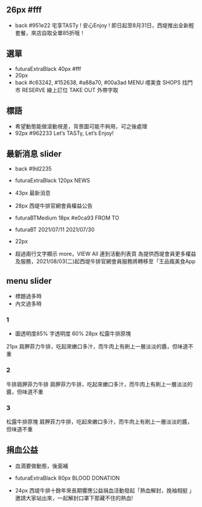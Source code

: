## 26px #fff
- back #951e22
宅享TASTy ! 安心Enjoy ! 即日起至8月31日，西堤推出全新輕套餐，來店自取全單85折哦！

## 選單
- futuraExtraBlack 40px #fff
- 20px
- back #c63242, #152638, #a88a70, #00a3ad
MENU 嚐美食
SHOPS 找門市
RESERVE 線上訂位
TAKE OUT 外帶字取

## 標語
- 希望動態能做滾動視差，背景圖可能不夠用，可之後處理
- 92px #962233
Let’s TASTy, Let’s Enjoy! 

## 最新消息 slider
- back #9d2235
- futuraExtraBlack 120px
NEWS
- 43px
最新消息

- 28px 
西堤牛排官網會員權益公告

- futuraBTMedium 18px #e0ca93
FROM TO
- futuraBT
2021/07/11 2021/07/30

- 22px
- 超過兩行文字顯示 more，VIEW All 連到活動列表頁
為提供西堤會員更多權益及服務，2021/08/03(二)起西堤牛排官網會員服務將轉移至「王品瘋美食App

## menu slider
- 標題過多時
- 內文過多時
### 1
- 圖透明度85% 字透明度 60%
28px
松露牛排原塊

21px
肩胛菲力牛排，吃起來嫩口多汁，而牛肉上有刷上一層淡淡的醬，但味道不重

### 2
牛排肩胛菲力牛排
肩胛菲力牛排，吃起來嫩口多汁，而牛肉上有刷上一層淡淡的醬，但味道不重

### 3
松露牛排原塊
肩胛菲力牛排，吃起來嫩口多汁，而牛肉上有刷上一層淡淡的醬，但味道不重


## 捐血公益
- 血滴要做動態，後面補

- futuraExtraBlack 80px 
BLOOD
DONATION

- 24px
西堤牛排十餘年來長期響應公益捐血活動發起「熱血解封，挽袖相挺 」邀請大家站出來，一起解封口罩下那藏不住的熱血!
